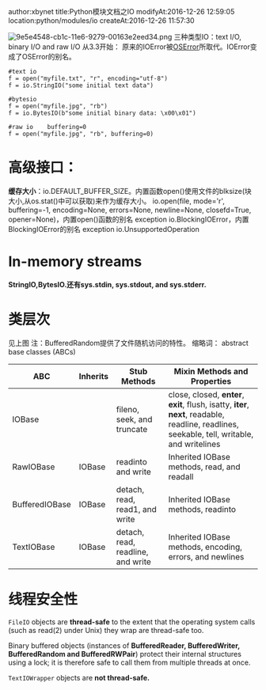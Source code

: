 author:xbynet
title:Python模块文档之IO
modifyAt:2016-12-26 12:59:05
location:python/modules/io
createAt:2016-12-26 11:57:30

![9e5e4548-cb1c-11e6-9279-00163e2eed34.png](/data/upload/9e5e4548-cb1c-11e6-9279-00163e2eed34.png)
三种类型IO：text I/O, binary I/O and raw I/O
从3.3开始： 原来的IOError被[OSError](https://docs.python.org/3/library/exceptions.html#OSError)所取代。IOError变成了OSError的别名。
```
#text io
f = open("myfile.txt", "r", encoding="utf-8")
f = io.StringIO("some initial text data")

#bytesio
f = open("myfile.jpg", "rb")
f = io.BytesIO(b"some initial binary data: \x00\x01")

#raw io    buffering=0
f = open("myfile.jpg", "rb", buffering=0)
```
# 高级接口：
**缓存大小**：io.DEFAULT_BUFFER_SIZE。内置函数open()使用文件的blksize(块大小,从os.stat()中可以获取)来作为缓存大小。
io.open(file, mode='r', buffering=-1, encoding=None, errors=None, newline=None, closefd=True, opener=None)，内置open()函数的别名
exception io.BlockingIOError，内置BlockingIOError的别名
exception io.UnsupportedOperation

# In-memory streams
**StringIO,BytesIO.还有sys.stdin, sys.stdout, and sys.stderr.**

# 类层次
见上图
 注：BufferedRandom提供了文件随机访问的特性。
 缩略词： abstract base classes (ABCs)
 
 |ABC	|Inherits	|Stub Methods	|Mixin Methods and Properties|
| -------- | -------- | -------- | -------- |
|IOBase	 |	|fileno, seek, and truncate	|close, closed, __enter__, __exit__, flush, isatty, __iter__, __next__, readable, readline, readlines, seekable, tell, writable, and writelines|
|RawIOBase	|IOBase	|readinto and write	|Inherited IOBase methods, read, and readall|
|BufferedIOBase	|IOBase	|detach, read, read1, and write	|Inherited IOBase methods, readinto|
|TextIOBase	|IOBase	|detach, read, readline, and write	|Inherited IOBase methods, encoding, errors, and newlines|

# 线程安全性
`FileIO` objects are **thread-safe** to the extent that the operating system calls (such as read(2) under Unix) they wrap are thread-safe too.

Binary buffered objects (instances of **BufferedReader, BufferedWriter, BufferedRandom and BufferedRWPair**) protect their internal structures using a lock; it is therefore safe to call them from multiple threads at once.

`TextIOWrapper` objects are **not thread-safe.**